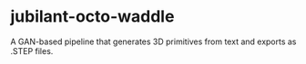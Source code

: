 # jubilant-octo-waddle
A GAN-based pipeline that generates 3D primitives from text and exports as .STEP files.
